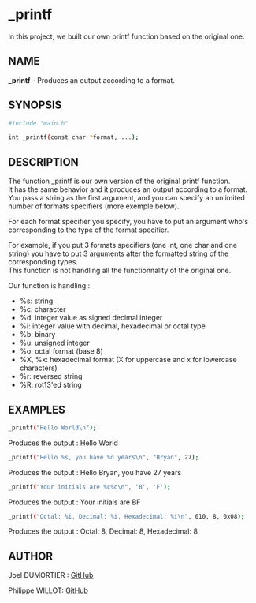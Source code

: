 # _printf

In this project, we built our own printf function based on the original one.

## NAME

**_printf** - Produces an output according to a format.

## SYNOPSIS
```sh
#include "main.h"

int _printf(const char *format, ...);
```

## DESCRIPTION

The function _printf is our own version of the original printf function.\
It has the same behavior and it produces an output according to a format.\
You pass a string as the first argument, and you can specify an unlimited number of formats specifiers (more exemple below).

For each format specifier you specify, you have to put an argument who's corresponding to the type of the format specifier.

For example, if you put 3 formats specifiers (one int, one char and one string) you have to put 3 arguments after the formatted string of the corresponding types.\
This function is not handling all the functionnality of the original one.

Our function is handling :

* %s: string
* %c: character
* %d: integer value as signed decimal integer
* %i: integer value with decimal, hexadecimal or octal type
* %b: binary
* %u: unsigned integer
* %o: octal format (base 8)
* %X, %x: hexadecimal format (X for uppercase and x for lowercase characters)
* %r: reversed string
* %R: rot13'ed string

## EXAMPLES

```sh
_printf("Hello World\n");
```

Produces the output : Hello World
```sh
_printf("Hello %s, you have %d years\n", "Bryan", 27);
```

Produces the output : Hello Bryan, you have 27 years
```sh
_printf("Your initials are %c%c\n", 'B', 'F');
```

Produces the output : Your initials are BF
```sh
_printf("Octal: %i, Decimal: %i, Hexadecimal: %i\n", 010, 8, 0x08);
```

Produces the output : Octal: 8, Decimal: 8, Hexadecimal: 8

## AUTHOR

Joel DUMORTIER : [GitHub](https://github.com/jodt/)

Philippe WILLOT: [GitHub](https://github.com/phwillot/)
